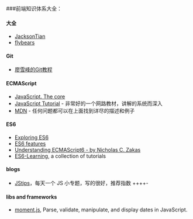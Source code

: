 ###前端知识体系大全：

#### 大全

- [JacksonTian](https://github.com/JacksonTian/fks)
- [flybears](https://github.com/flybears/front-end-tutorial)

#### Git

- [廖雪峰的Git教程](http://www.liaoxuefeng.com/wiki/0013739516305929606dd18361248578c67b8067c8c017b000)

#### ECMAScript

- [JavaScript. The core](http://dmitrysoshnikov.com/ecmascript/javascript-the-core)
- [JavaScript Tutorial](http://javascript.info/) - 非常好的一个网路教材，讲解的系统而深入
- [MDN](https://developer.mozilla.org/en-US/docs/Web/JavaScript) - 任何问题都可以在上面找到详尽的描述和例子

#### ES6

- [Exploring ES6](http://exploringjs.com/es6/)
- [ES6 features](https://github.com/lukehoban/es6features)
- [Understanding ECMAScript6 - by Nicholas C. Zakas](https://leanpub.com/understandinges6/read#leanpub-auto-destructured-parameters)
- [ES6-Learning](https://github.com/ericdouglas/ES6-Learning), a collection of tutorials

#### blogs

- [JStips](http://www.jstips.co/)，每天一个 JS 小专题，写的很好，推荐指数 ++++-

#### libs and frameworks

- [moment.js](http://momentjs.com/), Parse, validate, manipulate, and display dates in JavaScript.